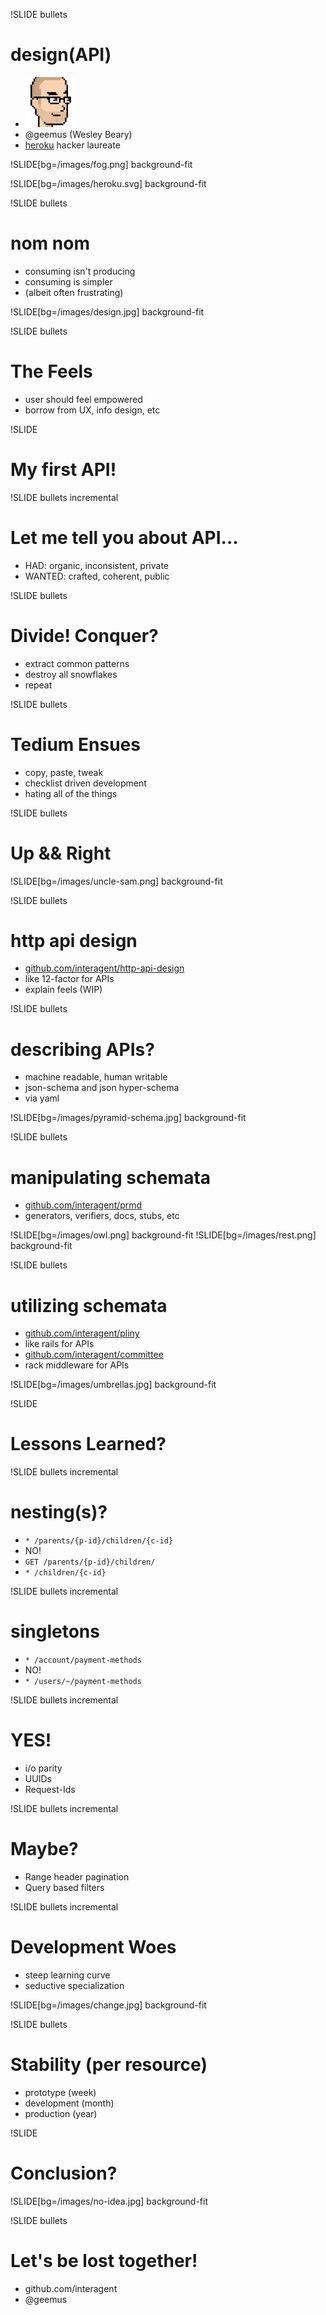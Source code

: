 !SLIDE bullets
# design(API) #

* ![geemus](../../images/geemus.png)
* @geemus (Wesley Beary)
* [heroku](https://heroku.com/home) hacker laureate

!SLIDE[bg=/images/fog.png] background-fit

!SLIDE[bg=/images/heroku.svg] background-fit

!SLIDE bullets
# nom nom

* consuming isn't producing
* consuming is simpler
* (albeit often frustrating)

!SLIDE[bg=/images/design.jpg] background-fit

!SLIDE bullets
# The Feels

* user should feel empowered
* borrow from UX, info design, etc

!SLIDE
# My first API!

!SLIDE bullets incremental
# Let me tell you about API...

* HAD: organic, inconsistent, private
* WANTED: crafted, coherent, public

!SLIDE bullets
# Divide! Conquer?

* extract common patterns
* destroy all snowflakes
* repeat

!SLIDE bullets
# Tedium Ensues

* copy, paste, tweak
* checklist driven development
* hating all of the things

!SLIDE bullets
# Up && Right

!SLIDE[bg=/images/uncle-sam.png] background-fit

!SLIDE bullets
# http api design

* [github.com/interagent/http-api-design](https://github.com/interagent/http-api-design)
* like 12-factor for APIs
* explain feels (WIP)

!SLIDE bullets
# describing APIs?

* machine readable, human writable
* json-schema and json hyper-schema
* via yaml

!SLIDE[bg=/images/pyramid-schema.jpg] background-fit

!SLIDE bullets
# manipulating schemata

* [github.com/interagent/prmd](https://github.com/interagent/prmd)
* generators, verifiers, docs, stubs, etc

!SLIDE[bg=/images/owl.png] background-fit
!SLIDE[bg=/images/rest.png] background-fit

!SLIDE bullets
# utilizing schemata

* [github.com/interagent/pliny](https://github.com/interagent/pliny)
* like rails for APIs
* [github.com/interagent/committee](https://github.com/interagent/committee)
* rack middleware for APIs

!SLIDE[bg=/images/umbrellas.jpg] background-fit

!SLIDE
# Lessons Learned?

!SLIDE bullets incremental
# nesting(s)?

* `* /parents/{p-id}/children/{c-id}`
* NO!
* `GET /parents/{p-id}/children/`
* `* /children/{c-id}`

!SLIDE bullets incremental
# singletons

* `* /account/payment-methods`
* NO!
* `* /users/~/payment-methods`

!SLIDE bullets incremental
# YES!

* i/o parity
* UUIDs
* Request-Ids

!SLIDE bullets incremental
# Maybe?

* Range header pagination
* Query based filters

!SLIDE bullets incremental
# Development Woes

* steep learning curve
* seductive specialization

!SLIDE[bg=/images/change.jpg] background-fit

!SLIDE bullets
# Stability (per resource)

* prototype (week)
* development (month)
* production (year)

!SLIDE
# Conclusion?

!SLIDE[bg=/images/no-idea.jpg] background-fit

!SLIDE bullets
# Let's be lost together!

* github.com/interagent
* @geemus

